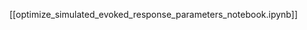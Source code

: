 <!--
# Title: 9.8 Optimize simulated evoked response parameters
# Updated: 2025-02-04
#
# Contributors:
    # Dylan Daniels
    # Mainak Jas <mmjas@mgh.harvard.edu>
    # Sam Neymotin <samnemo@gmail.com>
    # Blake Caldwell <blake_caldwell@brown.edu>
    # Christopher Bailey <cjb@cfin.au.dk>
-->

[[optimize_simulated_evoked_response_parameters_notebook.ipynb]]
